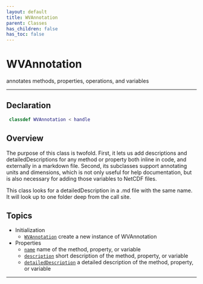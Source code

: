 ```yaml
---
layout: default
title: WVAnnotation
parent: Classes
has_children: false
has_toc: false
---
```


#  WVAnnotation

annotates methods, properties, operations, and variables


---

## Declaration
```matlab
 classdef WVAnnotation < handle
```

## Overview
 
  The purpose of this class is twofold. First, it lets us add
  descriptions and detailedDescriptions for any method or property both
  inline in code, and externally in a markdown file. Second, its
  subclasses support annotating units and dimensions, which is not only
  useful for help documentation, but is also necessary for adding those
  variables to NetCDF files.
 
  This class looks for a detailedDescription in a .md file with the
  same name. It will look up to one folder deep from the call site.
 
  


## Topics
+ Initialization
  + [`WVAnnotation`](/classes/wvannotation/wvannotation.html) create a new instance of WVAnnotation
+ Properties
  + [`name`](/classes/wvannotation/name.html) name of the method, property, or variable
  + [`description`](/classes/wvannotation/description.html) short description of the method, property, or variable
  + [`detailedDescription`](/classes/wvannotation/detaileddescription.html) a detailed description of the method, property, or variable


---